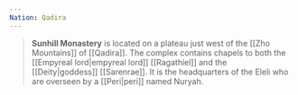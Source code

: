 ```yaml
---
Nation: Qadira
---
```

> **Sunhill Monastery** is located on a plateau just west of the [[Zho Mountains]] of [[Qadira]]. The complex contains chapels to both the [[Empyreal lord|empyreal lord]] [[Ragathiel]] and the [[Deity|goddess]] [[Sarenrae]]. It is the headquarters of the Eleli who are overseen by a [[Peri|peri]] named Nuryah.